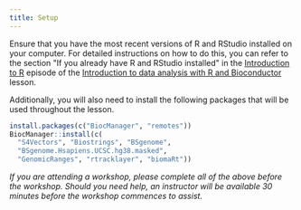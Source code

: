 ```yaml
---
title: Setup
---
```


Ensure that you have the most recent versions of R and RStudio installed on your computer.
For detailed instructions on how to do this, you can refer to the section "If you already have R and RStudio installed"
in the [Introduction to R](https://carpentries-incubator.github.io/bioc-intro/#r-and-rstudio)
episode of the [Introduction to data analysis with R and Bioconductor](https://carpentries-incubator.github.io/bioc-intro) lesson.

Additionally, you will also need to install the following packages that will be used throughout the lesson.

```r
install.packages(c("BiocManager", "remotes"))
BiocManager::install(c(
  "S4Vectors", "Biostrings", "BSgenome",
  "BSgenome.Hsapiens.UCSC.hg38.masked",
  "GenomicRanges", "rtracklayer", "biomaRt"))
```

_If you are attending a workshop, please complete all of the above before the workshop. Should you need help, an instructor will be available 30 minutes before the workshop commences to assist._
